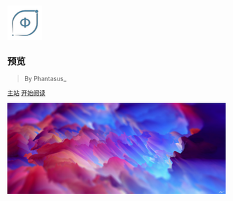 ![logo](./_media/logo.png)



## 预览



> By Phantasus_



[主站](https://qwerx29.github.io)
[开始阅读](#demo)



![](./_media/cover.jpg)